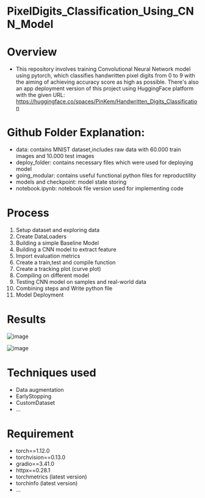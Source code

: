 # PixelDigits_Classification_Using_CNN_Model
# Overview
* This repository involves training Convolutional Neural Network model using pytorch, which classifies handwritten pixel digits from 0 to 9 with the aiming of achieving accuracy score as high as possible. There's also an app deployment version of this project using HuggingFace platform with the given URL: https://huggingface.co/spaces/PinKem/Handwritten_Digits_Classification
  
# Github Folder Explanation:
* data: contains MNIST dataset,includes raw data with 60.000 train images and 10.000 test images
* deploy_folder: contains necessary files which were used for deploying model
* going_modular: contains useful functional python files for reproductility
* models and checkpoint: model state storing
* notebook.ipynb: notebook file version used for implementing code

# Process
1. Setup dataset and exploring data
2. Create DataLoaders
3. Building a simple Baseline Model
4. Building a CNN model to extract feature
5. Import evaluation metrics
6. Create a train,test and compile function
7. Create a tracking plot (curve plot)
8. Compiling on different model
9. Testing CNN model on samples and real-world data
10. Combining steps and Write python file
11. Model Deployment

# Results
![image](https://github.com/user-attachments/assets/03a70e23-7bb9-4376-9ba4-e8396fe0343c)

![image](https://github.com/user-attachments/assets/4835b8f3-fc42-4595-a09d-b612ce38d38f)

    
# Techniques used
* Data augmentation
* EarlyStopping
* CustomDataset
* ...

# Requirement
* torch==1.12.0
* torchvision==0.13.0
* gradio==3.41.0
* httpx==0.28.1
* torchmetrics (latest version)
* torchinfo (latest version)
* ...






